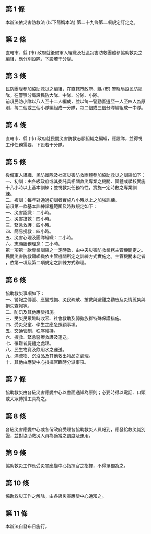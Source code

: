 第 1 條
-------
本辦法依災害防救法 (以下簡稱本法) 第二十九條第二項規定訂定之。

第 2 條
-------
直轄市、縣 (市) 政府就後備軍人組織及社區災害防救團體參協助救災之  
編組，應分別設隊，下設若干分隊。

第 3 條
-------
民防團隊參加協助救災之編組，在直轄市政府、縣 (市) 警察局設民防總  
隊，在警察分局設民防大隊、中隊、分隊、小隊。  
前項民防小隊以八人至十二人編成，並以每一警勤區遴亞一人至四人為原  
則，每二個或三個小隊編組成一分隊，每二個或三個分隊編組成一中隊。

第 4 條
-------
直轄市、縣 (市) 政府就民間災害防救志願組織之編組，應設隊，並得視  
工作任務需要，下設若干分隊。

第 5 條
-------
後備軍人組織、民防團隊及社區災害防救團體參加協助救災之訓練如下：  
一、初訓：由各級政府或其委託具相關救災專業之機關、團體或學校實施  
    十八小時以上基本訓練；並視救災任務特性，實施一定時數之專業訓  
    練。  
二、複訓：每年對通過初訓者實施八小時以上之加強訓練。  
前項第一款基本訓練課程範圍及時數規定如下：  
一、災害認識：二小時。  
二、災害搶救：四小時。  
三、緊急救護：四小時。  
四、簡易搜救：四小時。  
五、災害心理及團隊組織：二小時。  
六、志願服務理念：二小時。  
第一項第一款專業訓練之一定時數，由中央災害防救業務主管機關定之。  
民間災害防救願組織依主管機關所定之訓練方式實施之。主管機關未定者  
，依第一項及第二項規定之訓練方式辦理。

第 6 條
-------
協助救災事項如下：  
一、警報之傳遞、應變戒備、災民疏散、搶救與避難之勸告及災情蒐集與  
    損失查報等。  
二、防汛及其他應變措施。  
三、受災民眾臨時收容、社會救助及弱勢族群特殊保護措施。  
四、受災兒童、學生之應急照顧事項。  
五、交通管制、秩序維持。  
六、搜救、緊急醫療救護及運送。  
七、罹難者屍體之處理。  
八、民生物資及飲用水之運送。  
九、漂流物、沉沒品及其他救出物品之處理。  
十、其他由應變中心指揮官臨時分派事項。

第 7 條
-------
協助救災由各級災害應變中心以書面通知為原則；必要時得以電話、口頭  
或大眾傳播工具為之。

第 8 條
-------
各級災害應變中心或各俏政府受理各協助救災人員報到，應發給救災識別  
證，並對協助救災人員為適當之調度及運用。

第 9 條
-------
協助救災工作應受災害應變中心指揮官之指揮，不得單獨為之。

第 10 條
--------
協助救災工作之解除，由各級災害應變中心通知之。

第 11 條
--------
本辦法自發布日施行。

